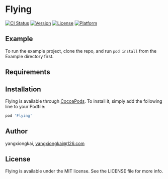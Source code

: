 # Flying

 [![CI Status](https://img.shields.io/travis/yangxiongkai/Flying.svg?style=flat)](https://travis-ci.org/yangxiongkai/Flying)
 [![Version](https://img.shields.io/cocoapods/v/Flying.svg?style=flat)](https://cocoapods.org/pods/Flying)
 [![License](https://img.shields.io/cocoapods/l/Flying.svg?style=flat)](https://cocoapods.org/pods/Flying)
 [![Platform](https://img.shields.io/cocoapods/p/Flying.svg?style=flat)](https://cocoapods.org/pods/Flying)

## Example

To run the example project, clone the repo, and run `pod install` from the Example directory first.

## Requirements

## Installation

Flying is available through [CocoaPods](https://cocoapods.org). To install
it, simply add the following line to your Podfile:

```ruby
pod 'Flying'
```

## Author

yangxiongkai, yangxiongkai@126.com

## License

Flying is available under the MIT license. See the LICENSE file for more info.
